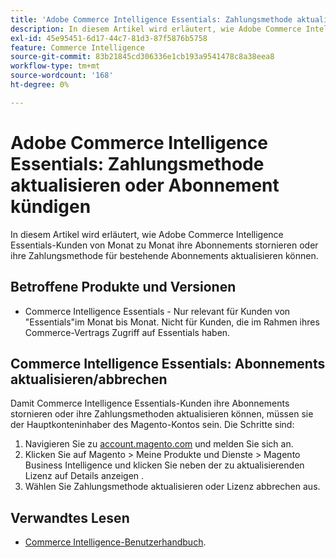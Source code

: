 ```yaml
---
title: 'Adobe Commerce Intelligence Essentials: Zahlungsmethode aktualisieren oder Abonnement kündigen'
description: In diesem Artikel wird erläutert, wie Adobe Commerce Intelligence Essentials-Kunden von Monat zu Monat ihre Abonnements stornieren oder ihre Zahlungsmethode für bestehende Abonnements aktualisieren können.
exl-id: 45e95451-6d17-44c7-81d3-87f5876b5758
feature: Commerce Intelligence
source-git-commit: 83b21845cd306336e1cb193a9541478c8a38eea8
workflow-type: tm+mt
source-wordcount: '168'
ht-degree: 0%

---
```


# Adobe Commerce Intelligence Essentials: Zahlungsmethode aktualisieren oder Abonnement kündigen

In diesem Artikel wird erläutert, wie Adobe Commerce Intelligence Essentials-Kunden von Monat zu Monat ihre Abonnements stornieren oder ihre Zahlungsmethode für bestehende Abonnements aktualisieren können.

## Betroffene Produkte und Versionen

* Commerce Intelligence Essentials - Nur relevant für Kunden von &quot;Essentials&quot;im Monat bis Monat. Nicht für Kunden, die im Rahmen ihres Commerce-Vertrags Zugriff auf Essentials haben.

## Commerce Intelligence Essentials: Abonnements aktualisieren/abbrechen

Damit Commerce Intelligence Essentials-Kunden ihre Abonnements stornieren oder ihre Zahlungsmethoden aktualisieren können, müssen sie der Hauptkonteninhaber des Magento-Kontos sein. Die Schritte sind:

1. Navigieren Sie zu [account.magento.com](https://account.magento.com) und melden Sie sich an.
1. Klicken Sie auf Magento > Meine Produkte und Dienste > Magento Business Intelligence und klicken Sie neben der zu aktualisierenden Lizenz auf Details anzeigen .
1. Wählen Sie Zahlungsmethode aktualisieren oder Lizenz abbrechen aus.

## Verwandtes Lesen

* [Commerce Intelligence-Benutzerhandbuch](/docs/commerce-business-intelligence/mbi/guide-overview.html).
